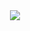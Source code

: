 <div align="center">
  <a href="https://muxed.es">
    <img src="./media/Logo_MuXeD.png">
  </a>
</div>
